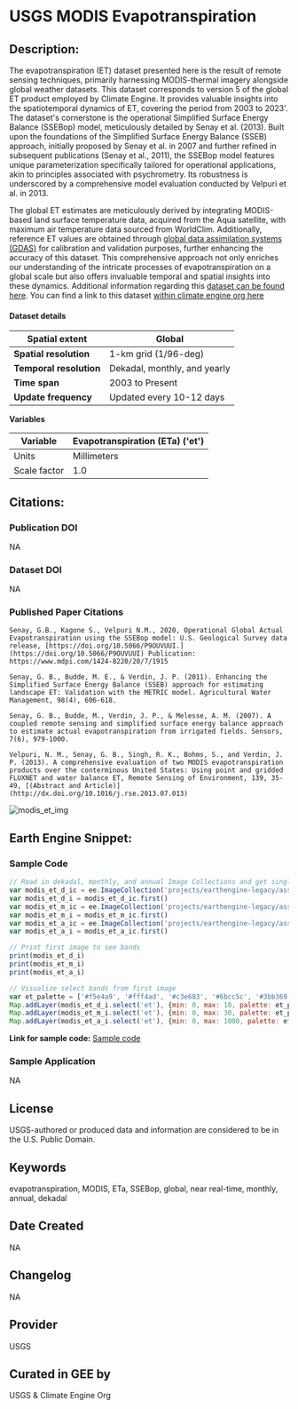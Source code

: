 
# USGS MODIS Evapotranspiration

## Description:

The evapotranspiration (ET) dataset presented here is the result of remote sensing techniques, primarily harnessing MODIS-thermal imagery alongside global weather datasets. This dataset corresponds to version 5 of the global ET product employed by Climate Engine. It provides valuable insights into the spatiotemporal dynamics of ET, covering the period from 2003 to 2023'. The dataset's cornerstone is the operational Simplified Surface Energy Balance (SSEBop) model, meticulously detailed by Senay et al. (2013). Built upon the foundations of the Simplified Surface Energy Balance (SSEB) approach, initially proposed by Senay et al. in 2007 and further refined in subsequent publications (Senay et al., 2011), the SSEBop model features unique parameterization specifically tailored for operational applications, akin to principles associated with psychrometry. Its robustness is underscored by a comprehensive model evaluation conducted by Velpuri et al. in 2013.

The global ET estimates are meticulously derived by integrating MODIS-based land surface temperature data, acquired from the Aqua satellite, with maximum air temperature data sourced from WorldClim. Additionally, reference ET values are obtained through [global data assimilation systems (GDAS)](https://www.ncdc.noaa.gov/data-access/model-data/model-datasets/global-data-assimilation-system-gdas) for calibration and validation purposes, further enhancing the accuracy of this dataset. This comprehensive approach not only enriches our understanding of the intricate processes of evapotranspiration on a global scale but also offers invaluable temporal and spatial insights into these dynamics. Additional information regarding this [dataset can be found here](https://earlywarning.usgs.gov/fews/search/Global). You can find a link to this dataset [within climate engine org here](https://support.climateengine.org/article/110-usgs-modis-et)

#### Dataset details

<center>

| **Spatial extent**   | Global                                           |
|----------------------|-------------------------------------------------|
| **Spatial resolution**| 1-km grid (1/96-deg)                             |
| **Temporal resolution**| Dekadal, monthly, and yearly                     |
| **Time span**        | 2003 to Present                                 |
| **Update frequency** | Updated every 10-12 days                         |

</center>

**Variables**

<center>

| Variable                | Evapotranspiration (ETa) ('et')                  |
|------------------------|-------------------------------------------------|
| Units                  | Millimeters                                     |
| Scale factor           | 1.0                                             |

</center>

## Citations:

### Publication DOI

NA

### Dataset DOI

NA

### Published Paper Citations

```
Senay, G.B., Kagone S., Velpuri N.M., 2020, Operational Global Actual Evapotranspiration using the SSEBop model: U.S. Geological Survey data release, [https://doi.org/10.5066/P9OUVUUI.](https://doi.org/10.5066/P9OUVUUI) Publication: https://www.mdpi.com/1424-8220/20/7/1915

Senay, G. B., Budde, M. E., & Verdin, J. P. (2011). Enhancing the Simplified Surface Energy Balance (SSEB) approach for estimating landscape ET: Validation with the METRIC model. Agricultural Water Management, 98(4), 606-618.

Senay, G. B., Budde, M., Verdin, J. P., & Melesse, A. M. (2007). A coupled remote sensing and simplified surface energy balance approach to estimate actual evapotranspiration from irrigated fields. Sensors, 7(6), 979-1000.

Velpuri, N. M., Senay, G. B., Singh, R. K., Bohms, S., and Verdin, J. P. (2013). A comprehensive evaluation of two MODIS evapotranspiration products over the conterminous United States: Using point and gridded FLUXNET and water balance ET, Remote Sensing of Environment, 139, 35-49, [(Abstract and Article)](http://dx.doi.org/10.1016/j.rse.2013.07.013)
```

![modis_et_img](https://github.com/samapriya/awesome-gee-community-datasets/assets/6677629/7e799a2e-ab35-4657-b470-6712ca9e3a1b)

## Earth Engine Snippet:

### Sample Code

```js
// Read in dekadal, monthly, and annual Image Collections and get single image from each
var modis_et_d_ic = ee.ImageCollection('projects/earthengine-legacy/assets/projects/usgs-ssebop/modis_et_v5_dekadal')
var modis_et_d_i = modis_et_d_ic.first()
var modis_et_m_ic = ee.ImageCollection('projects/earthengine-legacy/assets/projects/usgs-ssebop/modis_et_v5_monthly')
var modis_et_m_i = modis_et_m_ic.first()
var modis_et_a_ic = ee.ImageCollection('projects/earthengine-legacy/assets/projects/usgs-ssebop/modis_et_v5_annual')
var modis_et_a_i = modis_et_a_ic.first()

// Print first image to see bands
print(modis_et_d_i)
print(modis_et_m_i)
print(modis_et_a_i)

// Visualize select bands from first image
var et_palette = ['#f5e4a9', '#fff4ad', '#c3e683', '#6bcc5c', '#3bb369', '#20998f', '#1c8691']
Map.addLayer(modis_et_d_i.select('et'), {min: 0, max: 10, palette: et_palette}, 'et, dekadal')
Map.addLayer(modis_et_m_i.select('et'), {min: 0, max: 30, palette: et_palette}, 'et, monthly')
Map.addLayer(modis_et_a_i.select('et'), {min: 0, max: 1000, palette: et_palette}, 'et, annual')
```
**Link for sample code:** [Sample code](https://code.earthengine.google.com/?scriptPath=users/sat-io/awesome-gee-catalog-examples:agriculture-vegetation-forestry/USGS-MODIS-ET)

### Sample Application

NA

## License

USGS-authored or produced data and information are considered to be in the U.S. Public Domain.

## Keywords

evapotranspiration, MODIS, ETa, SSEBop, global, near real-time, monthly, annual, dekadal

## Date Created

NA

## Changelog

NA

## Provider

USGS

## Curated in GEE by
USGS & Climate Engine Org